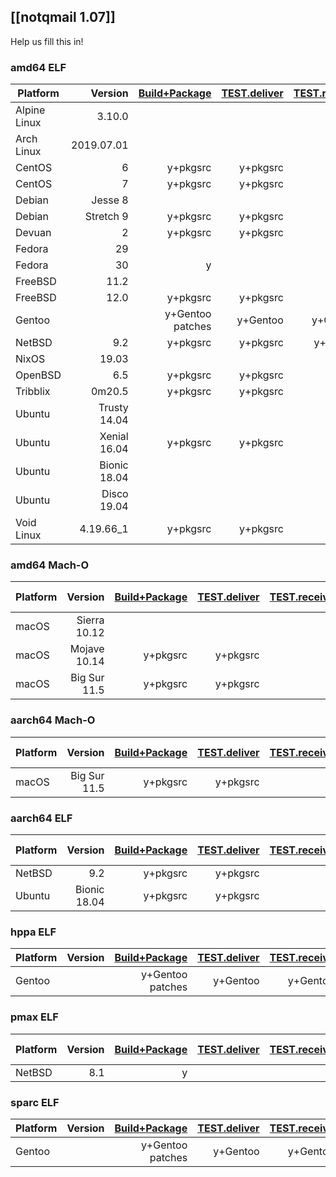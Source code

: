 ## [[notqmail 1.07]]

Help us fill this in!

### amd64 ELF

| Platform     | Version      | [Build+Package](https://github.com/notqmail/notqmail/wiki/notqmail-1.07#how-to-install) | [TEST.deliver](https://github.com/notqmail/notqmail/blob/master/TEST.deliver) | [TEST.receive](https://github.com/notqmail/notqmail/blob/master/TEST.receive) | In Prod |
| ------------ | -----------: | ------------: | -----------: | -----------: | ------:   |
| Alpine Linux |       3.10.0 |               |              |              |           |
| Arch Linux   |   2019.07.01 |               |              |              |           |
| CentOS       |            6 | y+pkgsrc      | y+pkgsrc     |              |           |
| CentOS       |            7 | y+pkgsrc      | y+pkgsrc     |              | @alanpost |
| Debian       |      Jesse 8 |               |              |              |           |
| Debian       |    Stretch 9 | y+pkgsrc      | y+pkgsrc     |              |           |
| Devuan       |            2 | y+pkgsrc      | y+pkgsrc     |              |           |
| Fedora       |           29 |               |              |              |           |
| Fedora       |           30 | y             |              |              |           |
| FreeBSD      |         11.2 |               |              |              |           |
| FreeBSD      |         12.0 | y+pkgsrc      | y+pkgsrc     |              |           |
| Gentoo       |              | y+Gentoo patches | y+Gentoo  | y+Gentoo     | @DerDakon |
| NetBSD       |          9.2 | y+pkgsrc      | y+pkgsrc     | y+pkgsrc     | @schmonz  |
| NixOS        |        19.03 |               |              |              |           |
| OpenBSD      |          6.5 | y+pkgsrc      | y+pkgsrc     |              |@xenotrope |
| Tribblix     |       0m20.5 | y+pkgsrc      | y+pkgsrc     |              |           |
| Ubuntu       | Trusty 14.04 |               |              |              |           |
| Ubuntu       | Xenial 16.04 | y+pkgsrc      | y+pkgsrc     |              |           |
| Ubuntu       | Bionic 18.04 |               |              |              |           |
| Ubuntu       |  Disco 19.04 |               |              |              |           |
| Void Linux   |    4.19.66_1 | y+pkgsrc      | y+pkgsrc     |              |           |

### amd64 Mach-O

| Platform     | Version      | [Build+Package](https://github.com/notqmail/notqmail/wiki/notqmail-1.07#how-to-install) | [TEST.deliver](https://github.com/notqmail/notqmail/blob/master/TEST.deliver) | [TEST.receive](https://github.com/notqmail/notqmail/blob/master/TEST.receive) | In Prod |
| ------------ | -----------: | ------------: | -----------: | -----------: | ------:  |
| macOS        | Sierra 10.12 |               |              |              |          |
| macOS        | Mojave 10.14 | y+pkgsrc      | y+pkgsrc     |              |          |
| macOS        | Big Sur 11.5 | y+pkgsrc      | y+pkgsrc     |              |          |

### aarch64 Mach-O

| Platform     | Version      | [Build+Package](https://github.com/notqmail/notqmail/wiki/notqmail-1.07#how-to-install) | [TEST.deliver](https://github.com/notqmail/notqmail/blob/master/TEST.deliver) | [TEST.receive](https://github.com/notqmail/notqmail/blob/master/TEST.receive) | In Prod |
| ------------ | -----------: | ------------: | -----------: | -----------: | ------:  |
| macOS        | Big Sur 11.5 | y+pkgsrc      | y+pkgsrc     |              |          |

### aarch64 ELF

| Platform     | Version      | [Build+Package](https://github.com/notqmail/notqmail/wiki/notqmail-1.07#how-to-install) | [TEST.deliver](https://github.com/notqmail/notqmail/blob/master/TEST.deliver) | [TEST.receive](https://github.com/notqmail/notqmail/blob/master/TEST.receive) | In Prod |
| ------------ | -----------: | ------------: | -----------: | -----------: | ------:  |
| NetBSD       | 9.2          | y+pkgsrc      | y+pkgsrc     |              |          |
| Ubuntu       | Bionic 18.04 | y+pkgsrc      | y+pkgsrc     |              |          |

### hppa ELF

| Platform     | Version      | [Build+Package](https://github.com/notqmail/notqmail/wiki/notqmail-1.07#how-to-install) | [TEST.deliver](https://github.com/notqmail/notqmail/blob/master/TEST.deliver) | [TEST.receive](https://github.com/notqmail/notqmail/blob/master/TEST.receive) | In Prod |
| ------------ | -----------: | ------------: | -----------: | -----------: | ------:   |
| Gentoo       |              | y+Gentoo patches | y+Gentoo  | y+Gentoo     | @DerDakon |

### pmax ELF

| Platform     | Version      | [Build+Package](https://github.com/notqmail/notqmail/wiki/notqmail-1.07#how-to-install) | [TEST.deliver](https://github.com/notqmail/notqmail/blob/master/TEST.deliver) | [TEST.receive](https://github.com/notqmail/notqmail/blob/master/TEST.receive) | In Prod |
| ------------ | -----------: | ------------: | -----------: | -----------: | ------:  |
| NetBSD       |          8.1 | y             |              |              |          |

### sparc ELF

| Platform     | Version      | [Build+Package](https://github.com/notqmail/notqmail/wiki/notqmail-1.07#how-to-install) | [TEST.deliver](https://github.com/notqmail/notqmail/blob/master/TEST.deliver) | [TEST.receive](https://github.com/notqmail/notqmail/blob/master/TEST.receive) | In Prod |
| ------------ | -----------: | ------------: | -----------: | -----------: | ------:   |
| Gentoo       |              | y+Gentoo patches | y+Gentoo  | y+Gentoo     | @DerDakon |